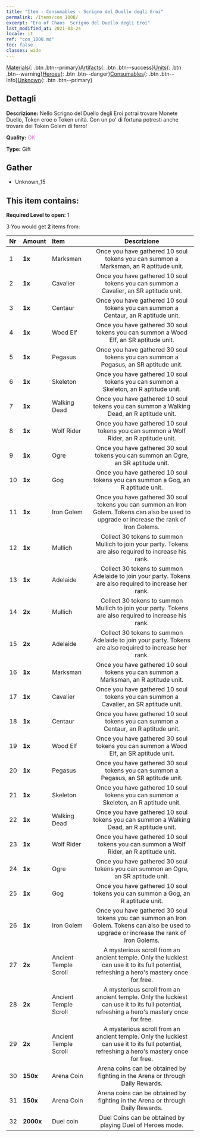 ```yaml
---
title: "Item - Consumables - Scrigno del Duello degli Eroi"
permalink: /Items/con_1008/
excerpt: "Era of Chaos  Scrigno del Duello degli Eroi"
last_modified_at: 2021-03-24
locale: it
ref: "con_1008.md"
toc: false
classes: wide
---
```

 [Materials](/it/Items/){: .btn .btn--primary}[Artifacts](/it/Items/Artifacts/){: .btn .btn--success}[Units](/it/Items/Units/){: .btn .btn--warning}[Heroes](/it/Items/Heroes/){: .btn .btn--danger}[Consumables](/it/Items/Consumables/){: .btn .btn--info}[Unknown](/it/Items/Unknown/){: .btn .btn--primary}

## Dettagli
 **Descrizione:** Nello Scrigno del Duello degli Eroi potrai trovare Monete Duello, Token eroe o Token unità. Con un po' di fortuna potresti anche trovare dei Token Golem di ferro!

 **Quality:** <span style="color: #DA70D6">OK</span>

 **Type:** Gift

## Gather

*    Unknown_15 

## This item contains:

 **Required Level to open:** 1

 3 You would get **2** items  from:

  | Nr | Amount |     Item    | Descrizione |
  |:---|:-------|:------------|:-----------:|
  | 1 |  **1x** | Marksman | Once you have gathered 10 soul tokens you can summon a Marksman, an R aptitude unit.  | 
  | 2 |  **1x** | Cavalier  | Once you have gathered 10 soul tokens you can summon a Cavalier, an SR aptitude unit.  | 
  | 3 |  **1x** | Centaur | Once you have gathered 10 soul tokens you can summon a Centaur, an R aptitude unit.  | 
  | 4 |  **1x** | Wood Elf | Once you have gathered 30 soul tokens you can summon a Wood Elf, an SR aptitude unit.  | 
  | 5 |  **1x** | Pegasus | Once you have gathered 30 soul tokens you can summon a Pegasus, an SR aptitude unit.  | 
  | 6 |  **1x** | Skeleton | Once you have gathered 10 soul tokens you can summon a Skeleton, an R aptitude unit.  | 
  | 7 |  **1x** | Walking Dead | Once you have gathered 10 soul tokens you can summon a Walking Dead, an R aptitude unit.  | 
  | 8 |  **1x** | Wolf Rider | Once you have gathered 10 soul tokens you can summon a Wolf Rider, an R aptitude unit.  | 
  | 9 |  **1x** | Ogre | Once you have gathered 30 soul tokens you can summon an Ogre, an SR aptitude unit.  | 
  | 10 |  **1x** | Gog | Once you have gathered 10 soul tokens you can summon a Gog, an R aptitude unit.  | 
  | 11 |  **1x** | Iron Golem | Once you have gathered 30 soul tokens you can summon an Iron Golem. Tokens can also be used to upgrade or increase the rank of Iron Golems.  | 
  | 12 |  **1x** | Mullich | Collect 30 tokens to summon Mullich to join your party. Tokens are also required to increase his rank.  | 
  | 13 |  **1x** | Adelaide | Collect 30 tokens to summon Adelaide to join your party. Tokens are also required to increase her rank.  | 
  | 14 |  **2x** | Mullich | Collect 30 tokens to summon Mullich to join your party. Tokens are also required to increase his rank.  | 
  | 15 |  **2x** | Adelaide | Collect 30 tokens to summon Adelaide to join your party. Tokens are also required to increase her rank.  | 
  | 16 |  **1x** | Marksman | Once you have gathered 10 soul tokens you can summon a Marksman, an R aptitude unit.  | 
  | 17 |  **1x** | Cavalier  | Once you have gathered 10 soul tokens you can summon a Cavalier, an SR aptitude unit.  | 
  | 18 |  **1x** | Centaur | Once you have gathered 10 soul tokens you can summon a Centaur, an R aptitude unit.  | 
  | 19 |  **1x** | Wood Elf | Once you have gathered 30 soul tokens you can summon a Wood Elf, an SR aptitude unit.  | 
  | 20 |  **1x** | Pegasus | Once you have gathered 30 soul tokens you can summon a Pegasus, an SR aptitude unit.  | 
  | 21 |  **1x** | Skeleton | Once you have gathered 10 soul tokens you can summon a Skeleton, an R aptitude unit.  | 
  | 22 |  **1x** | Walking Dead | Once you have gathered 10 soul tokens you can summon a Walking Dead, an R aptitude unit.  | 
  | 23 |  **1x** | Wolf Rider | Once you have gathered 10 soul tokens you can summon a Wolf Rider, an R aptitude unit.  | 
  | 24 |  **1x** | Ogre | Once you have gathered 30 soul tokens you can summon an Ogre, an SR aptitude unit.  | 
  | 25 |  **1x** | Gog | Once you have gathered 10 soul tokens you can summon a Gog, an R aptitude unit.  | 
  | 26 |  **1x** | Iron Golem | Once you have gathered 30 soul tokens you can summon an Iron Golem. Tokens can also be used to upgrade or increase the rank of Iron Golems.  | 
  | 27 |  **2x** | Ancient Temple Scroll | A mysterious scroll from an ancient temple. Only the luckiest can use it to its full potential, refreshing a hero's mastery once for free.  | 
  | 28 |  **2x** | Ancient Temple Scroll | A mysterious scroll from an ancient temple. Only the luckiest can use it to its full potential, refreshing a hero's mastery once for free.  | 
  | 29 |  **2x** | Ancient Temple Scroll | A mysterious scroll from an ancient temple. Only the luckiest can use it to its full potential, refreshing a hero's mastery once for free.  | 
  | 30 |  **150x** | Arena Coin | Arena coins can be obtained by fighting in the Arena or through Daily Rewards.  | 
  | 31 |  **150x** | Arena Coin | Arena coins can be obtained by fighting in the Arena or through Daily Rewards.  | 
  | 32 |  **2000x** | Duel coin | Duel Coins can be obtained by playing Duel of Heroes mode.  | 
